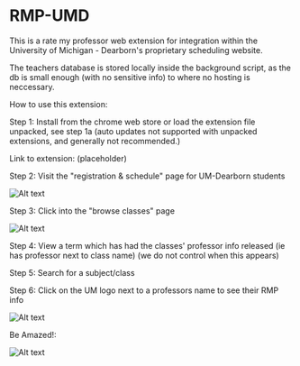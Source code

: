 # RMP-UMD

This is a rate my professor web extension for integration within the University of Michigan - Dearborn's proprietary scheduling website.

The teachers database is stored locally inside the background script, as the db is small enough (with no sensitive info) to where no hosting is neccessary.

How to use this extension:

Step 1: Install from the chrome web store or load the extension file unpacked, see step 1a (auto updates not supported with unpacked extensions, and generally not recommended.)

Link to extension: (placeholder)

Step 2: Visit the "registration & schedule" page for UM-Dearborn students

![Alt text](<README Screenshots/Screenshot 2024-02-20 at 10.18.02 AM.png>)

Step 3: Click into the "browse classes" page

![Alt text](<README Screenshots/Screenshot 2024-02-20 at 10.18.48 AM.png>)

Step 4: View a term which has had the classes' professor info released (ie has professor next to class name) (we do not control when this appears)

Step 5: Search for a subject/class

Step 6: Click on the UM logo next to a professors name to see their RMP info

![Alt text](<README Screenshots/Screenshot 2024-02-20 at 10.20.29 AM.png>)

Be Amazed!:

![Alt text](<README Screenshots/Screenshot 2024-02-20 at 10.20.37 AM.png>)
